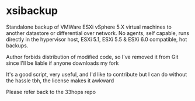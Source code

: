 # xsibackup
Standalone backup of VMWare ESXi vSphere 5.X virtual machines to another datastore or differential over network. No agents, self capable, runs directly in the hypervisor host, ESXi 5.1, ESXi 5.5 &amp; ESXi 6.0 compatible, hot backups.

Author forbids distribution of modified code, so I've removed it from Git since I'll be liable if anyone downloads my fork

It's a good script, very useful, and I'd like to contribute but I can do without the hassle tbh, the license makes it awkward

Please refer back to the 33hops repo
